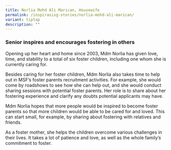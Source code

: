 ```yaml
---
title: Norlia Mohd Ali Marican, Housewife
permalink: /inspirasisg-stories/norlia-mohd-ali-marican/
variant: tiptap
description: ""
---
```

<h3><strong>Senior inspires and encourages fostering in others</strong></h3><p>Opening up her heart and home since 2003, Mdm Norlia has given love, time, and stability to a total of six foster children, including one whom she is currently caring for.</p><p>Besides caring for her foster children, Mdm Norlia also takes time to help out in MSF’s foster parents recruitment activities. For example, she would come by roadshows to see how she can help out, and she would conduct sharing sessions with potential foster parents. Her role is to share about her fostering experience and clarify any doubts potential applicants may have.</p><p>Mdm Norlia hopes that more people would be inspired to become foster parents so that more children would be able to be cared for and loved. This can start small, for example, by sharing about fostering with relatives and friends.</p><p>As a foster mother, she helps the children overcome various challenges in their lives. It takes a lot of patience and love, as well as the whole family’s commitment to foster.</p>